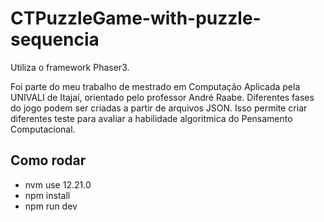 # CTPuzzleGame-with-puzzle-sequencia

Utiliza o framework Phaser3.

Foi parte do meu trabalho de mestrado em Computação Aplicada pela UNIVALI de Itajaí, orientado pelo professor André Raabe.
Diferentes fases do jogo podem ser criadas a partir de arquivos JSON.
Isso permite criar diferentes teste para avaliar a habilidade algoritmica do Pensamento Computacional.


## Como rodar
- nvm use 12.21.0
- npm install
- npm run dev
